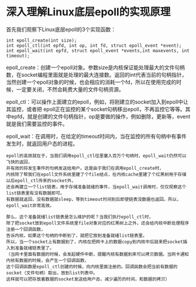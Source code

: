 # 深入理解Linux底层epoll的实现原理
首先我们观察下Linux底层epoll的3个实现函数：
```
int epoll_create(int size);
int epoll_ctl(int epfd, int op, int fd, struct epoll_event *event);
int epoll_wait(int epfd, struct epoll_event *events,int maxevents, int timeout);
```

epoll_create：创建一个epoll对象。参数size是内核保证能处理最大的文件句柄数，在socket编程里面就是处理的最大连接数。返回的int代表当前的句柄指针，当然创建一个epoll对象的时候，也会相应的消耗一个fd，所以在使用完成的时候，一定要关闭，不然会耗费大量的文件句柄资源。

epoll_ctl：可以操作上面建立的epoll，例如，将刚建立的socket加入到epoll中让其监控，或者把 epoll正在监控的某个socket句柄移出epoll，不再监控它等等。其中epfd，就是创建的文件句柄指针，op是要做的操作，例如删除，更新等，event 就是我们需要监控的事件。

epoll_wait：在调用时，在给定的timeout时间内，当在监控的所有句柄中有事件发生时，就返回用户态的进程。

```
epoll的高效就在于，当我们调用epoll_ctl往里塞入百万个句柄时，epoll_wait仍然可以飞快的返回，
并有效的将发生事件的句柄发送给用户。这是由于我们在调用epoll_create时，
内核除了帮我们在epoll文件系统里建了个file结点，在内核cache里建了个红黑树用于存储以后epoll_ctl传来的socket外，
还会再建立一个list链表，用于存储准备就绪的事件，当epoll_wait调用时，仅仅观察这个list链表里有没有数据即可。
有数据就返回，没有数据就sleep，等到timeout时间到后即使链表没数据也返回。所以，epoll_wait非常高效。
```

```
那么，这个准备就绪list链表是怎么维护的呢？当我们执行epoll_ctl时，
除了把socket放到epoll文件系统里file对象对应的红黑树上之外，还会给内核中断处理程序注册一个回调函数，
告诉内核，如果这个句柄的中断到了，就把它放到准备就绪list链表里。
所以，当一个socket上有数据到了，内核在把网卡上的数据copy到内核中后就来把socket插入到准备就绪链表里了。
（当网卡里面有数据的时候，会发起硬件中断，提醒内核有数据到来可以拷贝数据。当网卡通知内核有数据的时候，会产生一个回调函数，
这个回调函数是epoll_ctl创建的时候，向内核里面注册的。回调函数会把当前有数据的socket（文件句柄）取出，放到list列表中。
这样就可以把存放着数据的socket发送给用户态，减少遍历的时间，和数据的拷贝）
```